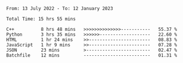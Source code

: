 <!--START_SECTION:waka-->

```text
From: 13 July 2022 - To: 12 January 2023

Total Time: 15 hrs 55 mins

C++          8 hrs 48 mins   >>>>>>>>>>>>>>-----------   55.37 %
Python       3 hrs 35 mins   >>>>>>-------------------   22.60 %
HTML         1 hr 24 mins    >>-----------------------   08.83 %
JavaScript   1 hr 9 mins     >>-----------------------   07.28 %
JSON         23 mins         >------------------------   02.47 %
Batchfile    12 mins         -------------------------   01.31 %
```

<!--END_SECTION:waka-->

<!---
yvanlok/yvanlok is a ✨ special ✨ repository because its `README.md` (this file) appears on your GitHub profile.
You can click the Preview link to take a look at your changes.
--->
